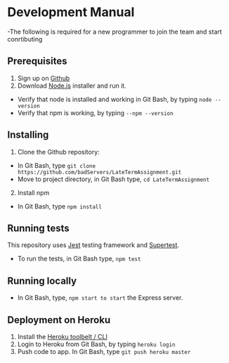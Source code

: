 # Development Manual
-The following is required for a new programmer to join the team and start conrtibuting

## Prerequisites
1. Sign up on [Github][github]
2. Download [Node.js][nodejs] installer and run it.
- Verify that node is installed and working in Git Bash, by typing  `node --version`
- Verify that npm is working, by typing `--npm --version`

## Installing
1. Clone the Github repository: 
- In Git Bash, type `git clone https://github.com/badServers/LateTermAssignment.git`
- Move to project directory, in Git Bash type, `cd LateTermAssignment`
2. Install npm
- In Git Bash, type `npm install`

## Running tests
 This repository uses [Jest][jest] testing framework and [Supertest][supertest].
 - To run the tests, in Git Bash type, `npm test`

## Running locally
- In Git Bash, type, `npm start to start` the Express server.

## Deployment on Heroku
1. Install the [Heroku toolbelt / CLI][heroku]
2. Login to Heroku from Git Bash, by typing `heroku login`
3. Push code to app. In Git Bash, type `git push heroku master`



[github]: https://github.com/
[nodejs]: https://nodejs.org/en/
[jest]: https://jestjs.io/
[supertest]: https://github.com/visionmedia/supertest
[heroku]: https://devcenter.heroku.com/articles/heroku-cli